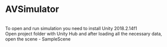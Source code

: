 # AVSimulator

<br/> To open and run simulation you need to install Unity 2018.2.14f1
<br/> Open project folder with Unity Hub and after loading all the necessary data, open the scene - SampleScene

